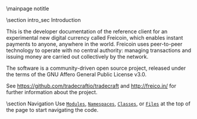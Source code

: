 \mainpage notitle

\section intro_sec Introduction

This is the developer documentation of the reference client for an experimental new digital currency called Freicoin,
which enables instant payments to anyone, anywhere in the world. Freicoin uses peer-to-peer technology to operate
with no central authority: managing transactions and issuing money are carried out collectively by the network.

The software is a community-driven open source project, released under the terms of the GNU Affero General Public License v3.0.

See https://github.com/tradecraftio/tradecraft and http://freico.in/ for further information about the project.

\section Navigation
Use <a href="modules.html"><code>Modules</code></a>, <a href="namespaces.html"><code>Namespaces</code></a>, <a href="classes.html"><code>Classes</code></a>, or <a href="files.html"><code>Files</code></a> at the top of the page to start navigating the code.


